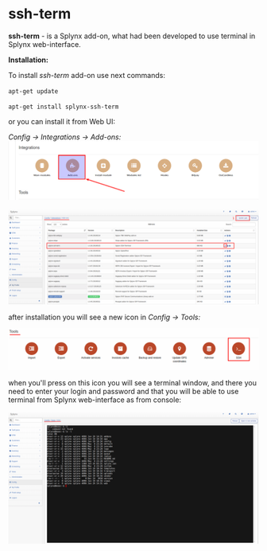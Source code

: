 **ssh-term**
========
**ssh-term** - is a Splynx add-on, what had been developed to use  terminal in Splynx web-interface.

**Installation:**

To install *ssh-term* add-on use next commands:

`apt-get update`

`apt-get install splynx-ssh-term`

or you can install it from Web UI:

*Config → Integrations → Add-ons:*
![(image)](0.png)

![(image)](1.png)

after installation you will see a new icon in *Config → Tools:*

![(image)](3.png)

when you'll press on this icon you will see a terminal window, and there you need to enter your login and password and that you will be able to use terminal from Splynx web-interface as from console:

![(image)](5.png)
